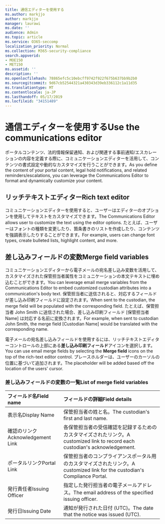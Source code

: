 ```yaml
---
title: 通信エディターを使用する
ms.author: markjjo
author: markjjo
manager: laurawi
ms.date: ''
audience: Admin
ms.topic: article
ms.service: O365-seccomp
localization_priority: Normal
ms.collection: M365-security-compliance
search.appverid:
- MOE150
- MET150
ms.assetid: ''
description: ''
ms.openlocfilehash: 78865efc5c10ebcff9742f922f675b637bb9b2b0
ms.sourcegitcommit: 9d67cb52544321a430343d39eb336112c1a11d35
ms.translationtype: MT
ms.contentlocale: ja-JP
ms.lasthandoff: 05/17/2019
ms.locfileid: "34151489"
---
```

# <a name="use-the-communications-editor"></a><span data-ttu-id="7da0b-102">通信エディターを使用する</span><span class="sxs-lookup"><span data-stu-id="7da0b-102">Use the communications editor</span></span>

<span data-ttu-id="7da0b-103">ポータルコンテンツ、法的情報保留通知、および関連する事前通知/エスカレーションの内容を定義する際に、コミュニケーションエディターを活用して、コンテンツの書式設定や動的なカスタマイズを行うことができます。</span><span class="sxs-lookup"><span data-stu-id="7da0b-103">As you define the content of your portal content, legal hold notifications, and related reminders/escalations, you can leverage the Communications Editor to format and dynamically customize your content.</span></span>

## <a name="rich-text-editor"></a><span data-ttu-id="7da0b-104">リッチテキストエディター</span><span class="sxs-lookup"><span data-stu-id="7da0b-104">Rich text editor</span></span> 

<span data-ttu-id="7da0b-105">コミュニケーションエディターを使用すると、ユーザーはエディターのオプションを使用してテキストをカスタマイズできます。</span><span class="sxs-lookup"><span data-stu-id="7da0b-105">The Communications Editor allows user to customize the text using the editor options.</span></span> <span data-ttu-id="7da0b-106">たとえば、ユーザーはフォントの種類を変更したり、箇条書きのリストを作成したり、コンテンツを強調表示したりすることができます。</span><span class="sxs-lookup"><span data-stu-id="7da0b-106">For example, users can change font types, create bulleted lists, highlight content, and more.</span></span> 

## <a name="merge-field-variables"></a><span data-ttu-id="7da0b-107">差し込みフィールドの変数</span><span class="sxs-lookup"><span data-stu-id="7da0b-107">Merge field variables</span></span>

<span data-ttu-id="7da0b-108">コミュニケーションエディターから電子メールの宛名差し込み変数を活用して、カスタマイズされた保管担当者属性をコミュニケーションの本文テキストに埋め込むことができます。</span><span class="sxs-lookup"><span data-stu-id="7da0b-108">You can leverage email merge variables from the Communications Editor to embed customized custodian attributes into a communication's body text.</span></span> <span data-ttu-id="7da0b-109">保管担当者に送信されると、対応するフィールドが差し込み印刷フィールドに設定されます。</span><span class="sxs-lookup"><span data-stu-id="7da0b-109">When sent to the custodian, the merge field will be populated with the corresponding field.</span></span> <span data-ttu-id="7da0b-110">たとえば、保管担当者 John Smith に送信された場合、差し込み印刷フィールド [保管担当者 Name] は対応する名前に変換されます。</span><span class="sxs-lookup"><span data-stu-id="7da0b-110">For example, when sent to custodian John Smith, the merge field [Custodian Name] would be translated with the corresponding name.</span></span> 

<span data-ttu-id="7da0b-111">電子メールの宛名差し込みフィールドを使用するには、リッチテキストエディターコントロールの上部にある**差し込み印刷フィールド**アイコンを選択します。</span><span class="sxs-lookup"><span data-stu-id="7da0b-111">You can use email merge fields by selecting the **Merge field** icons on the top of the rich-text editor control.</span></span> <span data-ttu-id="7da0b-112">プレースホルダーは、ユーザーのカーソルの位置に基づいて追加されます。</span><span class="sxs-lookup"><span data-stu-id="7da0b-112">The placeholder will be added based off the location of the users' cursor.</span></span> 

### <a name="list-of-merge-field-variables"></a><span data-ttu-id="7da0b-113">差し込みフィールドの変数の一覧</span><span class="sxs-lookup"><span data-stu-id="7da0b-113">List of merge field variables</span></span>

| <span data-ttu-id="7da0b-114">フィールド名</span><span class="sxs-lookup"><span data-stu-id="7da0b-114">Field name</span></span>                  | <span data-ttu-id="7da0b-115">フィールドの詳細</span><span class="sxs-lookup"><span data-stu-id="7da0b-115">Field details</span></span> | 
| :------------------- | :------------------- |
| <span data-ttu-id="7da0b-116">表示名</span><span class="sxs-lookup"><span data-stu-id="7da0b-116">Display Name</span></span>  | <span data-ttu-id="7da0b-117">保管担当者の姓と名。</span><span class="sxs-lookup"><span data-stu-id="7da0b-117">The custodian's first and last name.</span></span> | 
| <span data-ttu-id="7da0b-118">確認のリンク</span><span class="sxs-lookup"><span data-stu-id="7da0b-118">Acknowledgement Link</span></span> | <span data-ttu-id="7da0b-119">各保管担当者の受信確認を記録するためのカスタマイズされたリンク。</span><span class="sxs-lookup"><span data-stu-id="7da0b-119">A customized link to record each custodian's acknowledgement.</span></span>|                 |
| <span data-ttu-id="7da0b-120">ポータルリンク</span><span class="sxs-lookup"><span data-stu-id="7da0b-120">Portal Link</span></span>     | <span data-ttu-id="7da0b-121">保管担当者のコンプライアンスポータル用のカスタマイズされたリンク。</span><span class="sxs-lookup"><span data-stu-id="7da0b-121">A customized link for the custodian's Compliance Portal.</span></span>|                |
| <span data-ttu-id="7da0b-122">発行責任者</span><span class="sxs-lookup"><span data-stu-id="7da0b-122">Issuing Officer</span></span>                   | <span data-ttu-id="7da0b-123">指定した発行担当者の電子メールアドレス。</span><span class="sxs-lookup"><span data-stu-id="7da0b-123">The email address of the specified issuing officer.</span></span>|                   |
| <span data-ttu-id="7da0b-124">発行日</span><span class="sxs-lookup"><span data-stu-id="7da0b-124">Issuing Date</span></span>                   | <span data-ttu-id="7da0b-125">通知が発行された日付 (UTC)。</span><span class="sxs-lookup"><span data-stu-id="7da0b-125">The date that the notice was issued (UTC).</span></span>              |